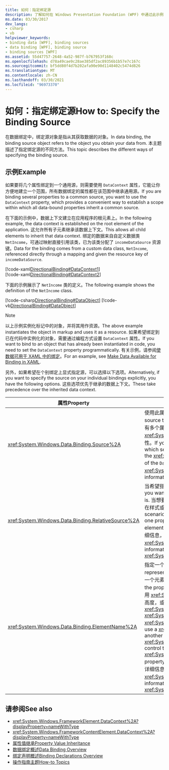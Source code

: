 ```yaml
---
title: 如何：指定绑定源
description: 了解如何在 Windows Presentation Foundation (WPF) 中通过此示例指定绑定源。
ms.date: 03/30/2017
dev_langs:
- csharp
- vb
helpviewer_keywords:
- binding data [WPF], binding sources
- data binding [WPF], binding source
- binding sources [WPF]
ms.assetid: 55d47757-2648-4a52-987f-b767953f168c
ms.openlocfilehash: d78a49cae9c28ae385df2ac89356b1b57e7c167c
ms.sourcegitcommit: bf5dd80f4d7b202afa90e90d1148402c5474d826
ms.translationtype: MT
ms.contentlocale: zh-CN
ms.lasthandoff: 03/30/2021
ms.locfileid: "96973370"
---
```

# <a name="how-to-specify-the-binding-source"></a><span data-ttu-id="75d7c-103">如何：指定绑定源</span><span class="sxs-lookup"><span data-stu-id="75d7c-103">How to: Specify the Binding Source</span></span>
<span data-ttu-id="75d7c-104">在数据绑定中，绑定源对象是指从其获取数据的对象。</span><span class="sxs-lookup"><span data-stu-id="75d7c-104">In data binding, the binding source object refers to the object you obtain your data from.</span></span> <span data-ttu-id="75d7c-105">本主题描述了指定绑定源的不同方法。</span><span class="sxs-lookup"><span data-stu-id="75d7c-105">This topic describes the different ways of specifying the binding source.</span></span>  
  
## <a name="example"></a><span data-ttu-id="75d7c-106">示例</span><span class="sxs-lookup"><span data-stu-id="75d7c-106">Example</span></span>  
 <span data-ttu-id="75d7c-107">如果要将几个属性绑定到一个通用源，则需要使用 `DataContext` 属性，它能让你方便地建立一个范围，所有数据绑定的属性都在该范围中继承通用源。</span><span class="sxs-lookup"><span data-stu-id="75d7c-107">If you are binding several properties to a common source, you want to use the `DataContext` property, which provides a convenient way to establish a scope within which all data-bound properties inherit a common source.</span></span>  
  
 <span data-ttu-id="75d7c-108">在下面的示例中，数据上下文建立在应用程序的根元素上。</span><span class="sxs-lookup"><span data-stu-id="75d7c-108">In the following example, the data context is established on the root element of the application.</span></span> <span data-ttu-id="75d7c-109">这允许所有子元素继承该数据上下文。</span><span class="sxs-lookup"><span data-stu-id="75d7c-109">This allows all child elements to inherit that data context.</span></span> <span data-ttu-id="75d7c-110">绑定的数据来自自定义数据类 `NetIncome`，可通过映射直接引用该类，已为该类分配了 `incomeDataSource` 资源键。</span><span class="sxs-lookup"><span data-stu-id="75d7c-110">Data for the binding comes from a custom data class, `NetIncome`, referenced directly through a mapping and given the resource key of `incomeDataSource`.</span></span>  
  
 [!code-xaml[DirectionalBinding#DataContext1](~/samples/snippets/csharp/VS_Snippets_Wpf/DirectionalBinding/CSharp/Page1.xaml#datacontext1)]  
[!code-xaml[DirectionalBinding#DataContext2](~/samples/snippets/csharp/VS_Snippets_Wpf/DirectionalBinding/CSharp/Page1.xaml#datacontext2)]  
  
 <span data-ttu-id="75d7c-111">下面的示例展示了 `NetIncome` 类的定义。</span><span class="sxs-lookup"><span data-stu-id="75d7c-111">The following example shows the definition of the `NetIncome` class.</span></span>  
  
 [!code-csharp[DirectionalBinding#DataObject](~/samples/snippets/csharp/VS_Snippets_Wpf/DirectionalBinding/CSharp/billsdata.cs#dataobject)]
 [!code-vb[DirectionalBinding#DataObject](~/samples/snippets/visualbasic/VS_Snippets_Wpf/DirectionalBinding/VisualBasic/NetIncome.vb#dataobject)]  
  
> [!NOTE]
> <span data-ttu-id="75d7c-112">以上示例实例化标记中的对象，并将其用作资源。</span><span class="sxs-lookup"><span data-stu-id="75d7c-112">The above example instantiates the object in markup and uses it as a resource.</span></span> <span data-ttu-id="75d7c-113">如果希望绑定到已在代码中实例化的对象，需要通过编程方式设置 `DataContext` 属性。</span><span class="sxs-lookup"><span data-stu-id="75d7c-113">If you want to bind to an object that has already been instantiated in code, you need to set the `DataContext` property programmatically.</span></span> <span data-ttu-id="75d7c-114">有关示例，请参阅[使数据可用于 XAML 中的绑定](how-to-make-data-available-for-binding-in-xaml.md)。</span><span class="sxs-lookup"><span data-stu-id="75d7c-114">For an example, see [Make Data Available for Binding in XAML](how-to-make-data-available-for-binding-in-xaml.md).</span></span>  
  
 <span data-ttu-id="75d7c-115">另外，如果希望在个别绑定上显式指定源，可以选择以下选项。</span><span class="sxs-lookup"><span data-stu-id="75d7c-115">Alternatively, if you want to specify the source on your individual bindings explicitly, you have the following options.</span></span> <span data-ttu-id="75d7c-116">这些选项优先于继承的数据上下文。</span><span class="sxs-lookup"><span data-stu-id="75d7c-116">These take precedence over the inherited data context.</span></span>  
  
|<span data-ttu-id="75d7c-117">属性</span><span class="sxs-lookup"><span data-stu-id="75d7c-117">Property</span></span>|<span data-ttu-id="75d7c-118">说明</span><span class="sxs-lookup"><span data-stu-id="75d7c-118">Description</span></span>|  
|--------------|-----------------|  
|<xref:System.Windows.Data.Binding.Source%2A>|<span data-ttu-id="75d7c-119">使用此属性将源设置为对象的实例。</span><span class="sxs-lookup"><span data-stu-id="75d7c-119">You use this property to set the source to an instance of an object.</span></span> <span data-ttu-id="75d7c-120">如果不需要建立作用域的功能，其中有多个属性继承相同的数据上下文，则可以使用属性， <xref:System.Windows.Data.Binding.Source%2A> 而不是 `DataContext` 属性。</span><span class="sxs-lookup"><span data-stu-id="75d7c-120">If you do not need the functionality of establishing a scope in which several properties inherit the same data context, you can use the <xref:System.Windows.Data.Binding.Source%2A> property instead of the `DataContext` property.</span></span> <span data-ttu-id="75d7c-121">有关详细信息，请参阅 <xref:System.Windows.Data.Binding.Source%2A>。</span><span class="sxs-lookup"><span data-stu-id="75d7c-121">For more information, see <xref:System.Windows.Data.Binding.Source%2A>.</span></span>|  
|<xref:System.Windows.Data.Binding.RelativeSource%2A>|<span data-ttu-id="75d7c-122">当希望指定相对于绑定目标位置的源时，这很有用。</span><span class="sxs-lookup"><span data-stu-id="75d7c-122">This is useful when you want to specify the source relative to where your binding target is.</span></span> <span data-ttu-id="75d7c-123">当想要将元素的一个属性绑定到同一元素的另一个属性时，或者如果要在样式或模板中定义绑定，则可能需要使用此属性。</span><span class="sxs-lookup"><span data-stu-id="75d7c-123">Some common scenarios where you may use this property is when you want to bind one property of your element to another property of the same element or if you are defining a binding in a style or a template.</span></span> <span data-ttu-id="75d7c-124">有关详细信息，请参阅 <xref:System.Windows.Data.Binding.RelativeSource%2A>。</span><span class="sxs-lookup"><span data-stu-id="75d7c-124">For more information, see <xref:System.Windows.Data.Binding.RelativeSource%2A>.</span></span>|  
|<xref:System.Windows.Data.Binding.ElementName%2A>|<span data-ttu-id="75d7c-125">指定一个表示希望绑定到的元素的字符串。</span><span class="sxs-lookup"><span data-stu-id="75d7c-125">You specify a string that represents the element you want to bind to.</span></span> <span data-ttu-id="75d7c-126">当希望绑定到应用程序上另一个元素的属性时，这很有用。</span><span class="sxs-lookup"><span data-stu-id="75d7c-126">This is useful when you want to bind to the property of another element on your application.</span></span> <span data-ttu-id="75d7c-127">例如，如果想要使用 <xref:System.Windows.Controls.Slider> 控制应用程序中另一个控件的高度，或者要将控件的绑定到控件的属性，则为 <xref:System.Windows.Controls.ContentControl.Content%2A> <xref:System.Windows.Controls.Primitives.Selector.SelectedValue%2A> <xref:System.Windows.Controls.ListBox> 。</span><span class="sxs-lookup"><span data-stu-id="75d7c-127">For example, if you want to use a <xref:System.Windows.Controls.Slider> to control the height of another control in your application, or if you want to bind the <xref:System.Windows.Controls.ContentControl.Content%2A> of your control to the <xref:System.Windows.Controls.Primitives.Selector.SelectedValue%2A> property of your <xref:System.Windows.Controls.ListBox> control.</span></span> <span data-ttu-id="75d7c-128">有关详细信息，请参阅 <xref:System.Windows.Data.Binding.ElementName%2A>。</span><span class="sxs-lookup"><span data-stu-id="75d7c-128">For more information, see <xref:System.Windows.Data.Binding.ElementName%2A>.</span></span>|  
  
## <a name="see-also"></a><span data-ttu-id="75d7c-129">请参阅</span><span class="sxs-lookup"><span data-stu-id="75d7c-129">See also</span></span>

- <xref:System.Windows.FrameworkElement.DataContext%2A?displayProperty=nameWithType>
- <xref:System.Windows.FrameworkContentElement.DataContext%2A?displayProperty=nameWithType>
- [<span data-ttu-id="75d7c-130">属性值继承</span><span class="sxs-lookup"><span data-stu-id="75d7c-130">Property Value Inheritance</span></span>](../advanced/property-value-inheritance.md)
- [<span data-ttu-id="75d7c-131">数据绑定概述</span><span class="sxs-lookup"><span data-stu-id="75d7c-131">Data Binding Overview</span></span>](/dotnet/desktop-wpf/data/data-binding-overview)
- [<span data-ttu-id="75d7c-132">绑定声明概述</span><span class="sxs-lookup"><span data-stu-id="75d7c-132">Binding Declarations Overview</span></span>](binding-declarations-overview.md)
- [<span data-ttu-id="75d7c-133">操作指南主题</span><span class="sxs-lookup"><span data-stu-id="75d7c-133">How-to Topics</span></span>](data-binding-how-to-topics.md)
